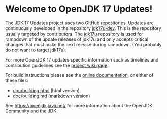 # Welcome to OpenJDK 17 Updates!

The JDK 17 Updates project uses two GitHub repositories.
Updates are continuously developed in the repository [jdk17u-dev](https://github.com/openjdk/jdk17u-dev). This is the repository usually targeted by contributors.
The [jdk17u](https://github.com/openjdk/jdk17u) repository is used for rampdown of the update releases of jdk17u and only accepts critical changes that must make the next release during rampdown. (You probably do not want to target jdk17u).

For more OpenJDK 17 updates specific information such as timelines and contribution guidelines see the [project wiki page](https://wiki.openjdk.org/display/JDKUpdates/JDK+17u/).


For build instructions please see the
[online documentation](https://openjdk.java.net/groups/build/doc/building.html),
or either of these files:

- [doc/building.html](doc/building.html) (html version)
- [doc/building.md](doc/building.md) (markdown version)

See <https://openjdk.java.net/> for more information about
the OpenJDK Community and the JDK.
